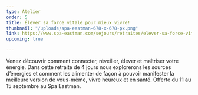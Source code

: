 ```yaml
---
type: Atelier
order: 5
title: Élever sa force vitale pour mieux vivre!
thumbnail: "/uploads/spa-eastman-678-x-678-px.png"
link: https://www.spa-eastman.com/sejours/retraites/elever-sa-force-vitale-pour-mieux-vivre/
upcoming: true

---
```

Venez découvrir comment connecter, réveiller, élever et maîtriser votre énergie. Dans cette retraite de 4 jours nous explorerons les sources d’énergies et comment les alimenter de façon à pouvoir manifester la meilleure version de vous-même, vivre heureux et en santé. Offerte du 11 au 15 septembre au Spa Eastman.